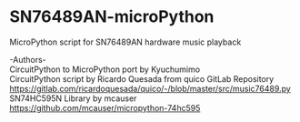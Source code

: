 # SN76489AN-microPython
MicroPython script for SN76489AN hardware music playback

-Authors-  
CircuitPython to MicroPython port by Kyuchumimo  
CircuitPython script by Ricardo Quesada from quico GitLab Repository  
https://gitlab.com/ricardoquesada/quico/-/blob/master/src/music76489.py  
SN74HC595N Library by mcauser  
https://github.com/mcauser/micropython-74hc595
